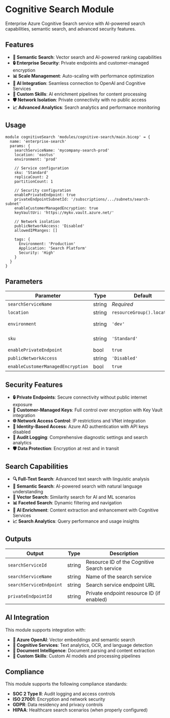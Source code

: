 # Cognitive Search Module

Enterprise Azure Cognitive Search service with AI-powered search capabilities, semantic search, and advanced security features.

## Features

- **🧠 Semantic Search**: Vector search and AI-powered ranking capabilities
- **🔒 Enterprise Security**: Private endpoints and customer-managed encryption
- **📊 Scale Management**: Auto-scaling with performance optimization
- **🔗 AI Integration**: Seamless connection to OpenAI and Cognitive Services
- **🎯 Custom Skills**: AI enrichment pipelines for content processing
- **🛡️ Network Isolation**: Private connectivity with no public access
- **📈 Advanced Analytics**: Search analytics and performance monitoring

## Usage

```bicep
module cognitiveSearch 'modules/cognitive-search/main.bicep' = {
  name: 'enterprise-search'
  params: {
    searchServiceName: 'mycompany-search-prod'
    location: 'eastus'
    environment: 'prod'
    
    // Service configuration
    sku: 'Standard'
    replicaCount: 2
    partitionCount: 1
    
    // Security configuration
    enablePrivateEndpoint: true
    privateEndpointSubnetId: '/subscriptions/.../subnets/search-subnet'
    enableCustomerManagedEncryption: true
    keyVaultUri: 'https://mykv.vault.azure.net/'
    
    // Network isolation
    publicNetworkAccess: 'Disabled'
    allowedIPRanges: []
    
    tags: {
      Environment: 'Production'
      Application: 'Search Platform'
      Security: 'High'
    }
  }
}
```

## Parameters

| Parameter | Type | Default | Description |
|-----------|------|---------|-------------|
| `searchServiceName` | string | *Required* | Name of the Cognitive Search service |
| `location` | string | `resourceGroup().location` | Azure region for deployment |
| `environment` | string | `'dev'` | Environment designation (dev/test/prod) |
| `sku` | string | `'Standard'` | Service tier (Basic/Standard/Standard2/Standard3) |
| `enablePrivateEndpoint` | bool | `true` | Enable private endpoint connectivity |
| `publicNetworkAccess` | string | `'Disabled'` | Public network access setting |
| `enableCustomerManagedEncryption` | bool | `true` | Enable customer-managed encryption |

## Security Features

- **🔒 Private Endpoints**: Secure connectivity without public internet exposure
- **🔐 Customer-Managed Keys**: Full control over encryption with Key Vault integration
- **🌐 Network Access Control**: IP restrictions and VNet integration
- **👤 Identity-Based Access**: Azure AD authentication with API keys disabled
- **📝 Audit Logging**: Comprehensive diagnostic settings and search analytics
- **🛡️ Data Protection**: Encryption at rest and in transit

## Search Capabilities

- **🔍 Full-Text Search**: Advanced text search with linguistic analysis
- **🧠 Semantic Search**: AI-powered search with natural language understanding
- **🎯 Vector Search**: Similarity search for AI and ML scenarios
- **📊 Faceted Search**: Dynamic filtering and navigation
- **🔗 AI Enrichment**: Content extraction and enhancement with Cognitive Services
- **📈 Search Analytics**: Query performance and usage insights

## Outputs

| Output | Type | Description |
|--------|------|-------------|
| `searchServiceId` | string | Resource ID of the Cognitive Search service |
| `searchServiceName` | string | Name of the search service |
| `searchServiceEndpoint` | string | Search service endpoint URL |
| `privateEndpointId` | string | Private endpoint resource ID (if enabled) |

## AI Integration

This module supports integration with:
- **🤖 Azure OpenAI**: Vector embeddings and semantic search
- **🧠 Cognitive Services**: Text analytics, OCR, and language detection
- **📄 Document Intelligence**: Document parsing and content extraction
- **🔗 Custom Skills**: Custom AI models and processing pipelines

## Compliance

This module supports the following compliance standards:
- **SOC 2 Type II**: Audit logging and access controls
- **ISO 27001**: Encryption and network security
- **GDPR**: Data residency and privacy controls
- **HIPAA**: Healthcare search scenarios (when properly configured)
